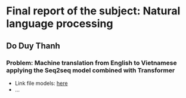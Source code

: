 # Final report of the subject: Natural language processing
## Do Duy Thanh
### Problem: Machine translation from English to Vietnamese applying the Seq2seq model combined with Transformer
- Link file models: [here](https://drive.google.com/drive/folders/1lN2gYxi2vTE63l_G_ZMdMlhWRomU9SOe?usp=drive_link)
- ...